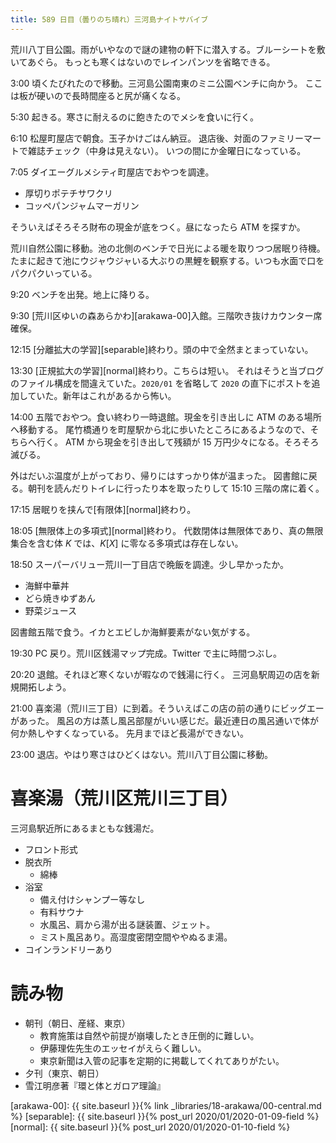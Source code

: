 ```yaml
---
title: 589 日目（曇りのち晴れ）三河島ナイトサバイブ
---
```


荒川八丁目公園。雨がいやなので謎の建物の軒下に潜入する。ブルーシートを敷いてあぐら。
もっとも寒くはないのでレインパンツを省略できる。

3:00 頃くたびれたので移動。三河島公園南東のミニ公園ベンチに向かう。
ここは板が硬いので長時間座ると尻が痛くなる。

5:30 起きる。寒さに耐えるのに飽きたのでメシを食いに行く。

6:10 松屋町屋店で朝食。玉子かけごはん納豆。
退店後、対面のファミリーマートで雑誌チェック（中身は見えない）。
いつの間にか金曜日になっている。

7:05 ダイエーグルメシティ町屋店でおやつを調達。
* 厚切りポテチサワクリ
* コッペパンジャムマーガリン

そういえばそろそろ財布の現金が底をつく。昼になったら ATM を探すか。

荒川自然公園に移動。池の北側のベンチで日光による暖を取りつつ居眠り待機。
たまに起きて池にウジャウジャいる大ぶりの黒鯉を観察する。いつも水面で口をパクパクいっている。

9:20 ベンチを出発。地上に降りる。

9:30 [荒川区ゆいの森あらかわ][arakawa-00]入館。三階吹き抜けカウンター席確保。

12:15 [分離拡大の学習][separable]終わり。頭の中で全然まとまっていない。

13:30 [正規拡大の学習][normal]終わり。こちらは短い。
それはそうと当ブログのファイル構成を間違えていた。`2020/01` を省略して
`2020` の直下にポストを追加していた。新年はこれがあるから怖い。

14:00 五階でおやつ。食い終わり一時退館。現金を引き出しに ATM のある場所へ移動する。
尾竹橋通りを町屋駅から北に歩いたところにあるようなので、そちらへ行く。
ATM から現金を引き出して残額が 15 万円少々になる。そろそろ滅びる。

外はだいぶ温度が上がっており、帰りにはすっかり体が温まった。
図書館に戻る。朝刊を読んだりトイレに行ったり本を取ったりして 15:10 三階の席に着く。

17:15 居眠りを挟んで[有限体][normal]終わり。

18:05 [無限体上の多項式][normal]終わり。
代数閉体は無限体であり、真の無限集合を含む体 $K$ では、$K[X]$ に零なる多項式は存在しない。

18:50 スーパーバリュー荒川一丁目店で晩飯を調達。少し早かったか。
* 海鮮中華丼
* どら焼きゆずあん
* 野菜ジュース

図書館五階で食う。イカとエビしか海鮮要素がない気がする。

19:30 PC 戻り。荒川区銭湯マップ完成。Twitter で主に時間つぶし。

20:20 退館。それほど寒くないが暇なので銭湯に行く。
三河島駅周辺の店を新規開拓しよう。

21:00 喜楽湯（荒川三丁目）に到着。そういえばこの店の前の通りにビッグエーがあった。
風呂の方は蒸し風呂部屋がいい感じだ。最近連日の風呂通いで体が何か熱しやすくなっている。
先月までほど長湯ができない。

23:00 退店。やはり寒さはひどくはない。荒川八丁目公園に移動。

# 喜楽湯（荒川区荒川三丁目）

三河島駅近所にあるまともな銭湯だ。

* フロント形式
* 脱衣所
  * 綿棒
* 浴室
  * 備え付けシャンプー等なし
  * 有料サウナ
  * 水風呂、肩から湯が出る謎装置、ジェット。
  * ミスト風呂あり。高湿度密閉空間ややぬるま湯。
* コインランドリーあり

# 読み物

* 朝刊（朝日、産経、東京）
  * 教育施策は自然や前提が崩壊したとき圧倒的に難しい。
  * 伊藤理佐先生のエッセイがえらく難しい。
  * 東京新聞は入管の記事を定期的に掲載してくれてありがたい。
* 夕刊（東京、朝日）
* 雪江明彦著『環と体とガロア理論』

[arakawa-00]: {{ site.baseurl }}{% link _libraries/18-arakawa/00-central.md %}
[separable]: {{ site.baseurl }}{% post_url 2020/01/2020-01-09-field %}
[normal]: {{ site.baseurl }}{% post_url 2020/01/2020-01-10-field %}
